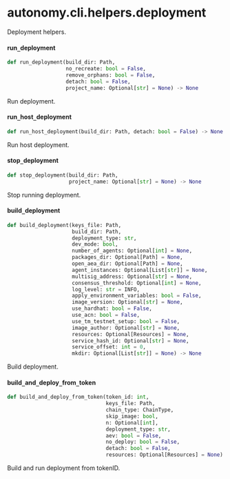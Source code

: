 <a id="autonomy.cli.helpers.deployment"></a>

# autonomy.cli.helpers.deployment

Deployment helpers.

<a id="autonomy.cli.helpers.deployment.run_deployment"></a>

#### run`_`deployment

```python
def run_deployment(build_dir: Path,
                   no_recreate: bool = False,
                   remove_orphans: bool = False,
                   detach: bool = False,
                   project_name: Optional[str] = None) -> None
```

Run deployment.

<a id="autonomy.cli.helpers.deployment.run_host_deployment"></a>

#### run`_`host`_`deployment

```python
def run_host_deployment(build_dir: Path, detach: bool = False) -> None
```

Run host deployment.

<a id="autonomy.cli.helpers.deployment.stop_deployment"></a>

#### stop`_`deployment

```python
def stop_deployment(build_dir: Path,
                    project_name: Optional[str] = None) -> None
```

Stop running deployment.

<a id="autonomy.cli.helpers.deployment.build_deployment"></a>

#### build`_`deployment

```python
def build_deployment(keys_file: Path,
                     build_dir: Path,
                     deployment_type: str,
                     dev_mode: bool,
                     number_of_agents: Optional[int] = None,
                     packages_dir: Optional[Path] = None,
                     open_aea_dir: Optional[Path] = None,
                     agent_instances: Optional[List[str]] = None,
                     multisig_address: Optional[str] = None,
                     consensus_threshold: Optional[int] = None,
                     log_level: str = INFO,
                     apply_environment_variables: bool = False,
                     image_version: Optional[str] = None,
                     use_hardhat: bool = False,
                     use_acn: bool = False,
                     use_tm_testnet_setup: bool = False,
                     image_author: Optional[str] = None,
                     resources: Optional[Resources] = None,
                     service_hash_id: Optional[str] = None,
                     service_offset: int = 0,
                     mkdir: Optional[List[str]] = None) -> None
```

Build deployment.

<a id="autonomy.cli.helpers.deployment.build_and_deploy_from_token"></a>

#### build`_`and`_`deploy`_`from`_`token

```python
def build_and_deploy_from_token(token_id: int,
                                keys_file: Path,
                                chain_type: ChainType,
                                skip_image: bool,
                                n: Optional[int],
                                deployment_type: str,
                                aev: bool = False,
                                no_deploy: bool = False,
                                detach: bool = False,
                                resources: Optional[Resources] = None) -> None
```

Build and run deployment from tokenID.

